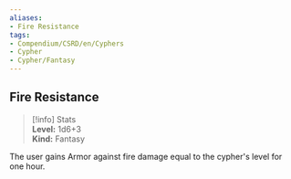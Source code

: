 ```yaml
---
aliases:
- Fire Resistance
tags:
- Compendium/CSRD/en/Cyphers
- Cypher
- Cypher/Fantasy
---
```


  
## Fire Resistance  
>[!info] Stats  
> **Level:** 1d6+3  
> **Kind:** Fantasy
  
The user gains Armor against fire damage equal to the cypher's level for one hour.